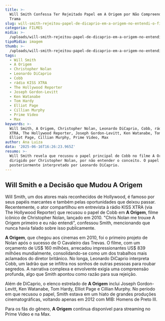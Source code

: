 ```yaml
---
title: >-
  Will Smith Confessa Ter Rejeitado Papel em A Origem por Não Compreender a
  Trama
slug: will-smith-rejeitou-papel-de-dicaprio-em-a-origem-no-entendi-o-filme
categoria: FILMES
midia: >-
  /uploads/will-smith-rejeitou-papel-de-dicaprio-em-a-origem-no-entendi-o-filme-thumb.png
tipoMidia: imagem
thumb: >-
  /uploads/will-smith-rejeitou-papel-de-dicaprio-em-a-origem-no-entendi-o-filme-thumb.png
tags:
  - Will Smith
  - A Origem
  - Christopher Nolan
  - Leonardo DiCaprio
  - Cobb
  - rádio KISS XTRA
  - The Hollywood Reporter
  - Joseph Gordon-Levitt
  - Ken Watanabe
  - Tom Hardy
  - Elliot Page
  - Cillian Murphy
  - Prime Video
  - Max
keywords: >-
  Will Smith, A Origem, Christopher Nolan, Leonardo DiCaprio, Cobb, rádio KISS
  XTRA, The Hollywood Reporter, Joseph Gordon-Levitt, Ken Watanabe, Tom Hardy,
  Elliot Page, Cillian Murphy, Prime Video, Max
author: Ana Luiza
data: '2025-06-16T16:26:23.965Z'
resumo: >-
  Will Smith revela que recusou o papel principal de Cobb no filme A Origem,
  dirigido por Christopher Nolan, por não entender o conceito. O papel foi
  posteriormente interpretado por Leonardo DiCaprio.
---
```


## Will Smith e a Decisão que Mudou A Origem

Will Smith, um dos atores mais reconhecidos de Hollywood, é famoso por seus papéis marcantes e também pelas oportunidades que deixou passar. Recentemente, o ator compartilhou em entrevista à rádio KISS XTRA (via The Hollywood Reporter) que recusou o papel de Cobb em **A Origem**, filme icônico de Christopher Nolan, lançado em 2010. "Chris Nolan me trouxe A Origem primeiro e eu não entendi", confessou Smith, mencionando que nunca havia falado sobre isso publicamente.

**A Origem**, que chegou aos cinemas em 2010, foi o primeiro projeto de Nolan após o sucesso de O Cavaleiro das Trevas. O filme, com um orçamento de US$ 160 milhões, arrecadou impressionantes US$ 839 milhões mundialmente, consolidando-se como um dos trabalhos mais aclamados do diretor britânico. No longa, Leonardo DiCaprio interpreta Cobb, um ladrão que se infiltra nos sonhos de outras pessoas para roubar segredos. A narrativa complexa e envolvente exigia uma compreensão profunda, algo que Smith apontou como razão para sua rejeição.

Além de DiCaprio, o elenco estrelado de **A Origem** inclui Joseph Gordon-Levitt, Ken Watanabe, Tom Hardy, Elliot Page e Cillian Murphy. No período em que recusou o papel, Smith estava em um hiato de grandes produções cinematográficas, voltando apenas em 2012 com MIB: Homens de Preto III.

Para os fãs do gênero, **A Origem** continua disponível para streaming no Prime Video e na Max.

